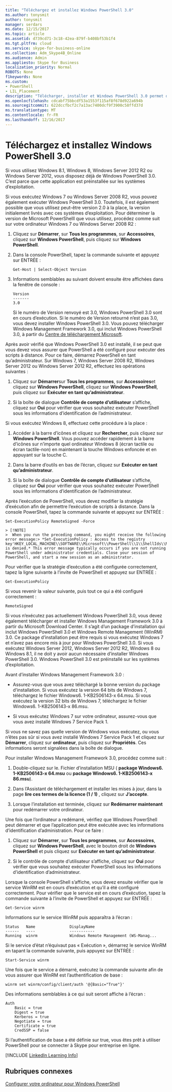 ```yaml
---
title: "Téléchargez et installez Windows PowerShell 3.0"
ms.author: tonysmit
author: tonysmit
manager: serdars
ms.date: 12/15/2017
ms.topic: article
ms.assetid: d739cd71-3c18-42ea-879f-b408bf53b1f4
ms.tgt.pltfrm: cloud
ms.service: skype-for-business-online
ms.collection: Adm_Skype4B_Online
ms.audience: Admin
ms.appliesto: Skype for Business
localization_priority: Normal
ROBOTS: None
f1keywords: None
ms.custom:
- PowerShell
- LIL_Placement
description: "Télécharger, installer et Windows PowerShell 3.0 permet de créer une session PowerShell distante qui se connecte à Skype pour entreprise en ligne."
ms.openlocfilehash: cdcabf75bbcdf53a1553f115af8f678d922a694b
ms.sourcegitcommit: 622dccfbcf2c7a13ac7400dcf9f3900c58ffd37d
ms.translationtype: MT
ms.contentlocale: fr-FR
ms.lasthandoff: 12/16/2017
---
```

# <a name="download-and-install-windows-powershell-30"></a>Téléchargez et installez Windows PowerShell 3.0

Si vous utilisez Windows 8.1, Windows 8, Windows Server 2012 R2 ou Windows Server 2012, vous disposez déjà de Windows PowerShell 3.0. C’est parce que cette application est préinstallée sur les systèmes d’exploitation. 
  
Si vous exécutez Windows 7 ou Windows Server 2008 R2, vous pouvez également exécuter Windows PowerShell 3.0. Toutefois, il est également possible que vous utilisez peut-être version 2.0 à la place, la version initialement livrés avec ces systèmes d’exploitation. Pour déterminer la version de Microsoft PowerShelll que vous utilisez, procédez comme suit sur votre ordinateur Windows 7 ou Windows Server 2008 R2 :
  
1. Cliquez sur **Démarrer**, sur **Tous les programmes**, sur **Accessoires**, cliquez sur **Windows PowerShell**, puis cliquez sur **Windows PowerShell**.
    
2. Dans la console PowerShell, tapez la commande suivante et appuyez sur ENTRÉE :
    
    ```
   Get-Host | Select-Object Version
   ```

3. Informations semblables au suivant doivent ensuite être affichées dans la fenêtre de console :
    
    ```
    Version
    -------
    3.0
    ```

    Si le numéro de Version renvoyé est 3.0, Windows PowerShell 3.0 sont en cours d’exécution. Si le numéro de Version retourné n’est pas 3.0, vous devez installer Windows PowerShell 3.0. Vous pouvez télécharger Windows Management Framework 3.0, qui inclut Windows PowerShell 3.0, à partir du [Centre de téléchargement Microsoft](https://www.microsoft.com/en-us/download/details.aspx?id=34595).
  
Après avoir vérifié que Windows PowerShell 3.0 est installé, il se peut que vous devez vous assurer que PowerShell a été configuré pour exécuter des scripts à distance. Pour ce faire, démarrez PowerShell en tant qu’administrateur. Sur Windows 7, Windows Server 2008 R2, Windows Server 2012 ou Windows Server 2012 R2, effectuez les opérations suivantes :
  
1. Cliquez sur **Démarrer**sur **Tous les programmes**, sur **Accessoires**et cliquez sur **Windows PowerShell**, cliquez sur **Windows PowerShell**, puis cliquez sur **Exécuter en tant qu’administrateur**.
    
2. Si la boîte de dialogue **Contrôle de compte d’utilisateur** s’affiche, cliquez sur **Oui** pour vérifier que vous souhaitez exécuter PowerShell sous les informations d’identification de l’administrateur.
    
Si vous exécutez Windows 8, effectuez cette procédure à la place :
  
1. Accéder à la barre d’icônes et cliquez sur **Rechercher**, puis cliquez sur **Windows PowerShell**. Vous pouvez accéder rapidement à la barre d’icônes sur n’importe quel ordinateur Windows 8 (écran tactile ou écran tactile-non) en maintenant la touche Windows enfoncée et en appuyant sur la touche C.
    
2. Dans la barre d’outils en bas de l’écran, cliquez sur **Exécuter en tant qu’administrateur**.
    
3. Si la boîte de dialogue **Contrôle de compte d’utilisateur** s’affiche, cliquez sur **Oui** pour vérifier que vous souhaitez exécuter PowerShell sous les informations d’identification de l’administrateur.
    
Après l’exécution de PowerShell, vous devez modifier la stratégie d’exécution afin de permettre l’exécution de scripts à distance. Dans la console PowerShell, tapez la commande suivante et appuyez sur ENTRÉE :
```
Set-ExecutionPolicy RemoteSigned -Force
```
    > [!NOTE]
    >  When you run the preceding command, you might receive the following error message:> *Set-ExecutionPolicy : Access to the registry key'HKEY_LOCAL_MACHINE\\SOFTWARE\\Microsoft\\PowerShell\\1\\ShellIds\\Micrsoft.PowerShell' is denied.* This error message typically occurs if you are not running PowerShell under administrator credentials. Close your session of PowerShell, and start a new session as an administrator. 
  
Pour vérifier que la stratégie d’exécution a été configurée correctement, tapez la ligne suivante à l’invite de PowerShell et appuyez sur ENTRÉE :
  
```
Get-ExecutionPolicy
```

Si vous revenir la valeur suivante, puis tout ce qui a été configuré correctement :
  
```
RemoteSigned
```

Si vous n’exécutez pas actuellement Windows PowerShell 3.0, vous devez également télécharger et installer Windows Management Framework 3.0 à partir du Microsoft Download Center. Il s’agit d’un package d’installation qui inclut Windows PowerShell 3.0 et Windows Remote Management (WinRM) 3.0. Ce package d’installation peut être requis si vous exécutez Windows 7 et n’avez pas encore mis à jour pour Windows PowerShell 3.0. Si vous exécutez Windows Server 2012, Windows Server 2012 R2, Windows 8 ou Windows 8.1, il ne doit y avoir aucun nécessaire d’installer Windows PowerShell 3.0. Windows PowerShell 3.0 est préinstallé sur les systèmes d’exploitation.
  
Avant d’installer Windows Management Framework 3.0 :
  
- Assurez-vous que vous avez téléchargé la bonne version du package d’installation. Si vous exécutez la version 64 bits de Windows 7, téléchargez le fichier Windows6. 1-KB2506143-x 64.msu. Si vous exécutez la version 32 bits de Windows 7, téléchargez le fichier Windows6. 1-KB2506143-x 86.msu.
    
- Si vous exécutez Windows 7 sur votre ordinateur, assurez-vous que vous avez installé Windows 7 Service Pack 1.
    
Si vous ne savez pas quelle version de Windows vous exécutez, ou vous n’êtes pas sûr si vous avez installé Windows 7 Service Pack 1 et cliquez sur **Démarrer**, cliquez sur **ordinateur**, puis cliquez sur **Propriétés**. Ces informations seront signalées dans la boîte de dialogue.
  
Pour installer Windows Management Framework 3.0, procédez comme suit :
  
1. Double-cliquez sur le. Fichier d’installation MSU ( **package Windows6. 1-KB2506143-x 64.msu** ou **package Windows6. 1-KB2506143-x 86.msu**).
    
2. Dans l’Assistant de téléchargement et installer les mises à jour, dans la page **lire ces termes de la licence (1 / 1)** , cliquez sur **J’accepte**.
    
3. Lorsque l’installation est terminée, cliquez sur **Redémarrer maintenant** pour redémarrer votre ordinateur.
    
Une fois que l’ordinateur a redémarré, vérifiez que Windows PowerShell peut démarrer et que l’application peut être exécutée avec les informations d’identification d’administration. Pour ce faire :
  
1. Cliquez sur **Démarrer**, sur **Tous les programmes**, sur **Accessoires**, cliquez sur **Windows PowerShell**, avec le bouton droit de **Windows PowerShell** et puis cliquez sur **Exécuter en tant qu’administrateur**.
    
2. Si le contrôle de compte d’utilisateur s’affiche, cliquez sur **Oui** pour vérifier que vous souhaitez exécuter PowerShell sous les informations d’identification d’administrateur.
    
Lorsque la console PowerShell s’affiche, vous devez ensuite vérifier que le service WinRM est en cours d’exécution et qu’il a été configuré correctement. Pour vérifier que le service est en cours d’exécution, tapez la commande suivante à l’invite de PowerShell et appuyez sur ENTRÉE :
  
```
Get-Service winrm
```

Informations sur le service WinRM puis apparaîtra à l’écran :
  
```
Status   Name               DisplayName
------   ----               -----------
Running  winrm              Windows Remote Management (WS-Manag...
```

Si le service d’état n’équivaut pas « Exécution », démarrez le service WinRM en tapant la commande suivante, puis appuyez sur ENTRÉE :
  
```
Start-Service winrm
```

Une fois que le service a démarré, exécutez la commande suivante afin de vous assurer que WinRM est l’authentification de base :
  
```
winrm set winrm/config/client/auth '@{Basic="True"}'
```

Des informations semblables à ce qui suit seront affiche à l’écran :
  
```
Auth
    Basic = true
    Digest = true
    Kerberos = true
    Negotiate = true
    Certificate = true
    CredSSP = false
```

Si l’authentification de base a été définie sur true, vous êtes prêt à utiliser PowerShell pour se connecter à Skype pour entreprise en ligne.
  
[!INCLUDE [LinkedIn Learning Info](../common/office/linkedin-learning-info.md)]
   
## <a name="related-topics"></a>Rubriques connexes
[Configurer votre ordinateur pour Windows PowerShell](set-up-your-computer-for-windows-powershell.md) 
